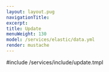 ```yaml
---
layout: layout.pug
navigationTitle:
excerpt:
title: Update
menuWeight: 130
model: /services/elastic/data.yml
render: mustache
---
```


<!-- Imported from https://github.com/mesosphere/dcos-commons.git:sdk-0.40 -->


#include /services/include/update.tmpl
